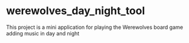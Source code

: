 # werewolves_day_night_tool
This project is a mini application for playing the Werewolves board game adding music in day and night
